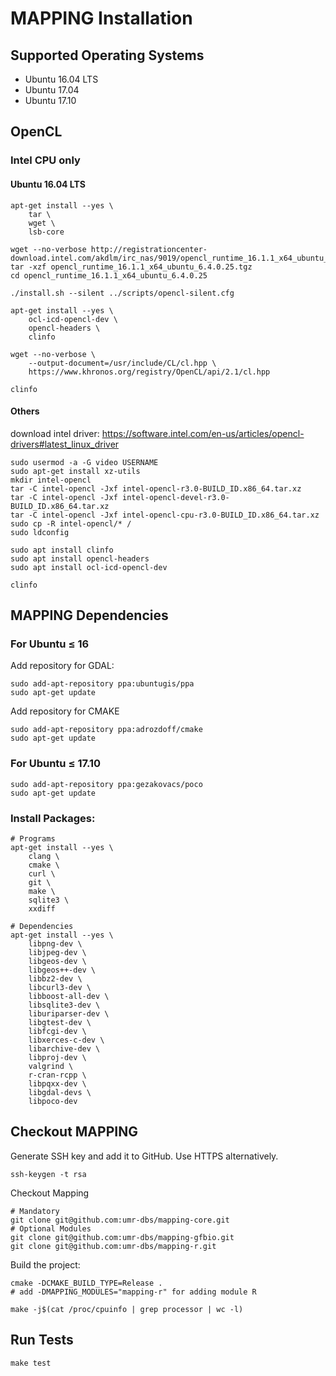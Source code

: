 # MAPPING Installation

## Supported Operating Systems
 * Ubuntu 16.04 LTS
 * Ubuntu 17.04
 * Ubuntu 17.10

## OpenCL

### Intel CPU only

#### Ubuntu 16.04 LTS
```
apt-get install --yes \
    tar \
    wget \
    lsb-core

wget --no-verbose http://registrationcenter-download.intel.com/akdlm/irc_nas/9019/opencl_runtime_16.1.1_x64_ubuntu_6.4.0.25.tgz
tar -xzf opencl_runtime_16.1.1_x64_ubuntu_6.4.0.25.tgz
cd opencl_runtime_16.1.1_x64_ubuntu_6.4.0.25

./install.sh --silent ../scripts/opencl-silent.cfg

apt-get install --yes \
    ocl-icd-opencl-dev \
    opencl-headers \
    clinfo

wget --no-verbose \
    --output-document=/usr/include/CL/cl.hpp \
    https://www.khronos.org/registry/OpenCL/api/2.1/cl.hpp

clinfo
```

#### Others
download intel driver:
https://software.intel.com/en-us/articles/opencl-drivers#latest_linux_driver
```
sudo usermod -a -G video USERNAME
sudo apt-get install xz-utils
mkdir intel-opencl
tar -C intel-opencl -Jxf intel-opencl-r3.0-BUILD_ID.x86_64.tar.xz
tar -C intel-opencl -Jxf intel-opencl-devel-r3.0-BUILD_ID.x86_64.tar.xz
tar -C intel-opencl -Jxf intel-opencl-cpu-r3.0-BUILD_ID.x86_64.tar.xz
sudo cp -R intel-opencl/* /
sudo ldconfig

sudo apt install clinfo
sudo apt install opencl-headers
sudo apt install ocl-icd-opencl-dev

clinfo
```


## MAPPING Dependencies
### For Ubuntu ≤ 16
Add repository for GDAL:
```
sudo add-apt-repository ppa:ubuntugis/ppa
sudo apt-get update
```

Add repository for CMAKE
```
sudo add-apt-repository ppa:adrozdoff/cmake
sudo apt-get update
```

### For Ubuntu ≤ 17.10
```
sudo add-apt-repository ppa:gezakovacs/poco
sudo apt-get update
```

### Install Packages:
```
# Programs
apt-get install --yes \
    clang \
    cmake \
    curl \
    git \
    make \
    sqlite3 \
    xxdiff

# Dependencies
apt-get install --yes \
    libpng-dev \
    libjpeg-dev \
    libgeos-dev \
    libgeos++-dev \
    libbz2-dev \
    libcurl3-dev \
    libboost-all-dev \
    libsqlite3-dev \
    liburiparser-dev \
    libgtest-dev \
    libfcgi-dev \
    libxerces-c-dev \
    libarchive-dev \
    libproj-dev \
    valgrind \
    r-cran-rcpp \
    libpqxx-dev \
    libgdal-devs \
    libpoco-dev
```

## Checkout MAPPING
Generate SSH key and add it to GitHub. Use HTTPS alternatively.
```
ssh-keygen -t rsa
```

Checkout Mapping
```
# Mandatory
git clone git@github.com:umr-dbs/mapping-core.git
# Optional Modules
git clone git@github.com:umr-dbs/mapping-gfbio.git
git clone git@github.com:umr-dbs/mapping-r.git
```

Build the project:
```
cmake -DCMAKE_BUILD_TYPE=Release .
# add -DMAPPING_MODULES="mapping-r" for adding module R

make -j$(cat /proc/cpuinfo | grep processor | wc -l)
```

## Run Tests
```
make test
```
